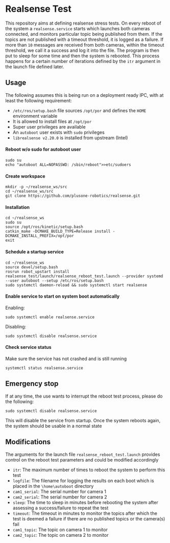 # Realsense Test
This repository aims at defining realsense stress tests. On every reboot of the system a `realsense.service` starts which launches both cameras connected, and monitors particular topic being published from them. If the topics are not published with a timeout threshold, it is logged as a failure. If more than `10` messages are received from both cameras, within the timeout threshold, we call it a success and log it into the file. The program is then put to sleep for some time and then the system is rebooted. This process happens for a certain number of iterations defined by the `itr` argument in the launch file defined later.

## Usage
The following assumes this is being run on a deployment ready IPC, with at least the following requirement:
- `/etc/ros/setup.bash` file sources `/opt/por` and defines the `HOME` environment variable
- It is allowed to install files at `/opt/por`
- Super user privileges are available
- An `autoboot` user exists with `sudo` privileges
- `librealsense v2.20.0` is installed from upstream (Intel)

#### Reboot w/o sudo for autoboot user
```
sudo su
echo "autoboot ALL=NOPASSWD: /sbin/reboot">>etc/sudoers
```
#### Create workspace
```
mkdir -p ~/realsense_ws/src
cd ~/realsense_ws/src
git clone https://github.com/plusone-robotics/realsense.git
```
#### Installation
```
cd ~/realsense_ws
sudo su
source /opt/ros/kinetic/setup.bash
catkin_make -DCMAKE_BUILD_TYPE=Release install -DCMAKE_INSTALL_PREFIX=/opt/por
exit
```
#### Schedule a startup service
```
cd ~/realsense_ws
source devel/setup.bash
rosrun robot_upstart install realsense_test/launch/realsense_reboot_test.launch --provider systemd --user autoboot --setup /etc/ros/setup.bash
sudo systemctl daemon-reload && sudo systemctl start realsense
```
#### Enable service to start on system boot automatically
Enabling:
```
sudo systemctl enable realsense.service
```
Disabling:
```
sudo systemctl disable realsense.service
```
#### Check service status
Make sure the service has not crashed and is still running
```
systemctl status realsense.service
```

## Emergency stop
If at any time, the use wants to interrupt the reboot test process, please do the following:
```
sudo systemctl disable realsense.service
```
This will disable the service from startup. Once the system reboots again, the system should be usable in a normal state


## Modifications
The arguments for the launch file `realsense_reboot_test.launch` provides control on the reboot test parameters and could be modified accordingly
- `itr`: The maximum number of times to reboot the system to perform this test
- `logfile`: The filename for logging the results on each boot which is placed in the `\home\autoboot` directory
- `cam1_serial`: The serial number for camera 1
- `cam2_serial`: The serial number for camera 2
- `sleep`: The time to sleep in minutes before rebooting the system after assessing a success/failure to repeat the test
- `timeout`: The timeout in minutes to monitor the topics after which the test is deemed a failure if there are no published topics or the camera(s) fail
- `cam1_topic`: The topic on camera 1 to monitor
- `cam2_topic`: The topic on camera 2 to monitor
